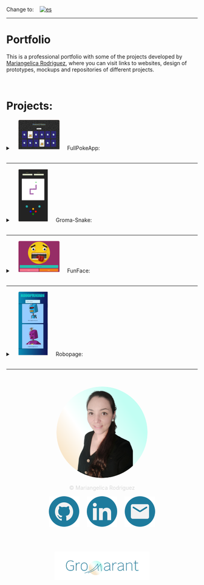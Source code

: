 Change to:&nbsp; &nbsp; [![es](https://img.shields.io/badge/Language-Spanish-blue.svg)](README.es.md)

---

# Portfolio
This is a professional portfolio with some of the projects developed by <a href="https://www.linkedin.com/in/mariangelicarodriguezperez/" target="_blank">Mariangelica Rodriguez</a>, where you can visit links to websites, design of prototypes, mockups and repositories of different projects.

<br>

# Projects:

<details>
<summary>
&nbsp; &nbsp; <img src="src/assets/images/fullPokeApp_readme.svg" style="padding:1px; border-radius:4px; background-color:#FFF6F1;"/> &nbsp; &nbsp;
  FullPokeApp:
</summary>

<br>
<img src="src/assets/images/fullPokeApp_banner_img_small.svg" title="FullPokeApp" alt="FullPokeApp"/>

<br>

### Description:
Web application develop in React.js, SASS and Nextui.

### functions:
  - Memory game
  - Search engine
  - Pokémon creation

### Project links:
<p align="center">
<a href="https://github.com/Gromarant/fullPokeApp" title="visit FullPokeApp repository" target="_blank"><img src="src/assets/images/repository_readme.svg"/></a> &nbsp; &nbsp;
<a href="https://fullpokeapp.netlify.app" title="Go to FullPokeApp web app" target="_blank"><img src="src/assets/images/web_readme.svg"/></a>
</p>
</details>
<br>

---

<details>
<summary>
&nbsp; &nbsp; <img src="src/assets/images/gromaSnake_readme.svg" style="padding:1px; border-radius:4px; background-color:#FFF6F1;"/> &nbsp; &nbsp;
  Groma-Snake:
</summary>

<br>
<img src="src/assets/images/gromaSnake_banner_img_small.svg" title="Groma-Snake" alt="Groma-Snake"/>

<br>

### Description:
Game develop in HTML, CSS and JavaScript.

### functions:
  - Snake game
  - Reset game
  - See points and score

### Project links:
<p align="center">
<a href="https://www.figma.com/file/6SYeCJMoiDG8LZPKQ3QRyZ/GromaSnake?type=design&node-id=0-1&mode=design&t=taUbdkRK095LZ2Cp-0" title="visit FullPokeApp prototype" target="_blank"><img src="src/assets/images/prototype_readme.svg"/></a> &nbsp; &nbsp;
<a href="https://github.com/Gromarant/GromaSnake" title="visit Groma-Snake repository" target="_blank"><img src="src/assets/images/repository_readme.svg"/></a> &nbsp; &nbsp;
<a href="hhttps://gromarant.github.io/GromaSnake/" title="Go to Groma-Snake web app" target="_blank"><img src="src/assets/images/web_readme.svg"/></a> &nbsp; &nbsp;
<a href="https://www.youtube.com/watch?v=hwLYrtQhLVI" title="See Groma-Snake video" target="_blank"><img src="src/assets/images/video_readme.svg"/></a>
</p>
</details>
<br>

---

<details>
<summary>
&nbsp; &nbsp; <img src="src/assets/images/funFace_readme.svg" style="padding:1px; border-radius:4px; background-color:#FFF6F1;"/> &nbsp; &nbsp;
  FunFace:
</summary>

<br>
<img src="src/assets/images/funFace_banner_img_small.svg" title="Groma-FunFace" alt="FunFace"/>

<br>

### Description:
Static web page, build with HTML, CSS and JavaScript vanilla.

### functions:
  - Display random emoji
  - Emoji selector

### Project links:
<p align="center">
<a href="https://www.figma.com/proto/fV01fBdBQbbT5fScqf7ro1/FunFace?page-id=15%3A772&node-id=15-933&viewport=758%2C109%2C0.05&scaling=scale-down&starting-point-node-id=15%3A1603" title="visit FunFace prototype" target="_blank"><img src="src/assets/images/prototype_readme.svg"/></a> &nbsp; &nbsp;
<a href="https://github.com/Gromarant/FunFace" title="visit FunFace repository" target="_blank"><img src="src/assets/images/repository_readme.svg"/></a> &nbsp; &nbsp;
<a href="https://gromarant.github.io/FunFace/" title="Go to FunFace web app" target="_blank"><img src="src/assets/images/web_readme.svg"/></a>
</p>
</details>
<br>

---

<details>
<summary>
&nbsp; &nbsp; <img src="src/assets/images/Robopage_readme.svg" style="padding:1px; border-radius:4px; background-color:#FFF6F1;"/> &nbsp; &nbsp;
  Robopage:
</summary>

<br>
<img src="src/assets/images/roboPage_banner_img_small.svg" title="Groma-FunFace" alt="FunFace"/>

<br>

### Description:
React web app.

### functions:
  - Search engine with API fetch data.

### Project links:
<p align="center">
<a href="https://github.com/Gromarant/Robopage" title="visit Robopage repository" target="_blank"><img src="src/assets/images/repository_readme.svg"/></a> &nbsp; &nbsp;
<a href="https://robopage.netlify.app/" title="Go to Robopage web app" target="_blank"><img src="src/assets/images/web_readme.svg"/></a>
</p>
</details>
<br>

---

<br>

<p align="center"><img src="src/assets/images/profile_photo120.svg" style="border-radius:50%;" alt="Full Stack Developer | Mariangelica Rodriguez" title="See her LinkedIn profile"/></p>
<p align="center" style="color: #D9D9D9">© Mariangelica Rodriguez</p>

<p align="center">
<a style="text-decoration:none; cursor:pointer;" href="https://github.com/Gromarant"><img src="src/assets/images/github_readme.svg" alt="Github logo" title="Visit her Github profile"/></a> &nbsp; &nbsp;
<a style="text-decoration:none; cursor:pointer;" href="https://www.linkedin.com/in/mariangelicarodriguezperez/"><img src="src/assets/images/linkedIn_readme.svg" alt="linkedIn logo" title="See her LinkedIn profile"/></a> &nbsp; &nbsp;
<a style="text-decoration:none; cursor:pointer;" href="mailto:contacto@gromarant.com"><img src="src/assets/images/mail_readme.svg" alt="Email logo" title="Write her an email"/></a>
</p>

<br><br>

<p align="center"><a href="https://www.gromarant.com/"><img src="src/assets/images/logoGromarant-2023.webp" style="width:250px;" alt="Gromarant logo" title="Go to Gromarant wep app"/></a></p>